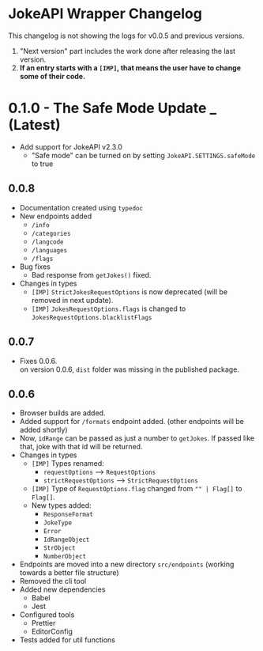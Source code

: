 # JokeAPI Wrapper Changelog

This changelog is not showing the logs for v0.0.5 and previous versions.

1. "Next version" part includes the work done after releasing the last version.
2. **If an entry starts with a `[IMP]`, that means the user have to change some of their code.**

# 0.1.0 - The Safe Mode Update _ (Latest)

- Add support for JokeAPI v2.3.0
  - "Safe mode" can be turned on by setting `JokeAPI.SETTINGS.safeMode` to true
## 0.0.8

- Documentation created using `typedoc`
- New endpoints added
  - `/info`
  - `/categories`
  - `/langcode`
  - `/languages`
  - `/flags`
- Bug fixes
  - Bad response from `getJokes()` fixed.
- Changes in types
  - `[IMP]` `StrictJokesRequestOptions` is now deprecated (will be removed in next update).
  - `[IMP]` `JokesRequestOptions.flags` is changed to `JokesRequestOptions.blacklistFlags`

## 0.0.7

- Fixes 0.0.6.  
  on version 0.0.6, `dist` folder was missing in the published package.

## 0.0.6

- Browser builds are added.
- Added support for `/formats` endpoint added. (other endpoints will be added shortly)
- Now, `idRange` can be passed as just a number to `getJokes`. If passed like that, joke with that id will be returned.
- Changes in types
  - `[IMP]` Types renamed:
    - `requestOptions` --> `RequestOptions`
    - `strictRequestOptions` --> `StrictRequestOptions`
  - `[IMP]` Type of `RequestOptions.flag` changed from `"" | Flag[]` to `Flag[]`.
  - New types added:
    - `ResponseFormat`
    - `JokeType`
    - `Error`
    - `IdRangeObject`
    - `StrObject`
    - `NumberObject`
- Endpoints are moved into a new directory `src/endpoints` (working towards a better file structure)
- Removed the cli tool
- Added new dependencies
  - Babel
  - Jest
- Configured tools
  - Prettier
  - EditorConfig
- Tests added for util functions
